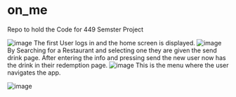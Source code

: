 # on_me
Repo to hold the Code for 449 Semster Project

![image](https://user-images.githubusercontent.com/27305718/81503861-954aed80-92ab-11ea-8c33-e3b64437c549.png)
The first User logs in and the home screen is displayed.
![image](https://user-images.githubusercontent.com/27305718/81503902-ccb99a00-92ab-11ea-896e-094ffff18674.png)
By Searching for a Restaurant and selecting one they are given the send drink page. After entering the info and pressing send the new user now has the drink in their redemption page. 
![image](https://user-images.githubusercontent.com/27305718/81503917-e2c75a80-92ab-11ea-9b90-7806e91889ab.png)
This is the menu where the user navigates the app. 

![image](https://user-images.githubusercontent.com/27305718/81503981-5e290c00-92ac-11ea-836b-8e0c3d80c79a.png)
